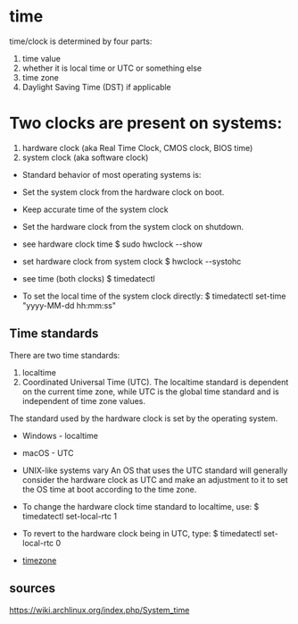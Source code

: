 # time
time/clock is determined by four parts:
1. time value
2. whether it is local time or UTC or something else
3. time zone
4. Daylight Saving Time (DST) if applicable


# Two clocks are present on systems:
1. hardware clock (aka Real Time Clock, CMOS clock, BIOS time)
2. system clock (aka software clock)

- Standard behavior of most operating systems is:
- Set the system clock from the hardware clock on boot.
- Keep accurate time of the system clock
- Set the hardware clock from the system clock on shutdown.

- see hardware clock time
$ sudo hwclock --show

- set hardware clock from system clock
$ hwclock --systohc

- see time (both clocks)
$ timedatectl

- To set the local time of the system clock directly:
$ timedatectl set-time "yyyy-MM-dd hh:mm:ss"

## Time standards
There are two time standards:
1. localtime
2. Coordinated Universal Time (UTC).
The localtime standard is dependent on the current time zone, while UTC is the global time standard and is independent of time zone values.

The standard used by the hardware clock is set by the operating system.
- Windows - localtime
- macOS - UTC
- UNIX-like systems vary
An OS that uses the UTC standard will generally consider the hardware clock as UTC and make an adjustment to it to set the OS time at boot according to the time zone.


- To change the hardware clock time standard to localtime, use:
$ timedatectl set-local-rtc 1
- To revert to the hardware clock being in UTC, type:
$ timedatectl set-local-rtc 0


- [timezone](./timezone.md)

## sources
https://wiki.archlinux.org/index.php/System_time


